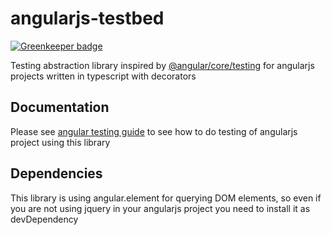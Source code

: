 # angularjs-testbed

[![Greenkeeper badge](https://badges.greenkeeper.io/vsternbach/angularjs-testbed.svg)](https://greenkeeper.io/)

Testing abstraction library inspired by [@angular/core/testing](https://angular.io/api/core/testing) for angularjs projects written in typescript with decorators

## Documentation
Please see [angular testing guide](https://angular.io/guide/testing) to see how to do testing of angularjs project using this library

## Dependencies 
This library is using angular.element for querying DOM elements, so even if you are not using jquery in your angularjs project you need to install it as devDependency
